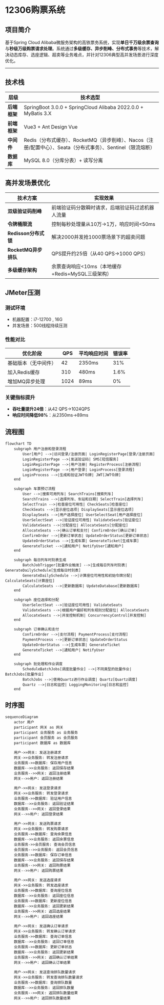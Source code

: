 # 12306购票系统

## 项目简介

基于Spring Cloud Alibaba微服务架构的高铁票务系统，实现**单日千万级余票查询**与**秒级万级购票请求处理**。系统通过**多级缓存、异步削峰、分布式事务**等技术，解决动态库存、选座逻辑、超卖等业务难点，并针对12306典型高并发场景进行深度优化。

------

## 技术栈

| 层级         | 技术选型                                                     |
| ------------ | ------------------------------------------------------------ |
| **后端框架** | SpringBoot 3.0.0 + SpringCloud Alibaba 2022.0.0 + MyBatis 3.X |
| **前端框架** | Vue3 + Ant Design Vue                                        |
| **中间件**   | Redis（分布式缓存）、RocketMQ（异步削峰）、Nacos（注册/配置中心）、Seata（分布式事务）、Sentinel（限流熔断） |
| **数据库**   | MySQL 8.0（分库分表）+ 读写分离                              |

## 高并发场景优化

| 技术方案             | 实现效果                                          |
| -------------------- | ------------------------------------------------- |
| **双级验证码削峰**   | 前端验证码分散瞬时请求，后端验证码过滤机器人流量  |
| **令牌桶限流**       | 控制每秒处理量从10万→1万，响应时间<50ms           |
| **Redisson分布式锁** | 解决2000并发抢1000票场景下的超卖问题              |
| **RocketMQ异步排队** | QPS提升约25倍（从40 QPS→1000 QPS）                |
| **多级缓存架构**     | 余票查询响应<10ms（本地缓存+Redis+MySQL三级架构） |

## JMeter压测

### 测试环境

- 机器配置：i7-12700 , 16G
- 并发场景：500线程持续压测

### 性能对比

| 优化阶段             | QPS  | 平均响应时间 | 错误率 |
| -------------------- | ---- | ------------ | ------ |
| 基础版本（无中间件） | 42   | 2350ms       | 31%    |
| 加入Redis缓存        | 310  | 480ms        | 1.6%   |
| 增加MQ异步处理       | 1024 | 89ms         | 0%     |

### 关键指标提升

- **吞吐量提升24倍**：从42 QPS→1024QPS
- **响应时间降低98%**：从2350ms→89ms

## 流程图

```mermaid
flowchart TD
    subgraph 用户注册和登录流程
        User[用户] -->|访问登录/注册页面| LoginRegisterPage[登录/注册页面]
        LoginRegisterPage -->|发送验证码| SMS[短信服务]
        LoginRegisterPage -->|用户注册| RegisterProcess[注册流程]
        LoginRegisterPage -->|用户登录| LoginProcess[登录流程]
        LoginProcess -->|生成和验证JWT令牌| JWT[JWT令牌]
    end

    subgraph 车票预订流程
        User -->|搜索可用列车| SearchTrains[搜索列车]
        SearchTrains -->|选择列车、车站和日期| SelectTrain[选择列车]
        SelectTrain -->|检查座位可用性| CheckSeats[检查座位]
        CheckSeats -->|显示座位选项| DisplaySeats[显示座位选项]
        DisplaySeats -->|用户选择座位| UserSelectSeat[用户选择座位]
        UserSelectSeat -->|验证座位可用性| ValidateSeats[验证座位]
        ValidateSeats -->|分配座位| AllocateSeats[分配座位]
        AllocateSeats -->|确认订单和支付| ConfirmOrder[确认订单]
        ConfirmOrder -->|更新订单状态| UpdateOrderStatus[更新订单状态]
        UpdateOrderStatus -->|生成车票| GenerateTicket[生成车票]
        GenerateTicket -->|通知用户| NotifyUser[通知用户]
    end

    subgraph 每日列车时刻表生成
        BatchJobTrigger[批量作业触发] -->|生成每日列车时刻表| GenerateDailySchedule[生成每日时刻表]
        GenerateDailySchedule -->|计算座位可用性和初始令牌分配| CalculateSeats[计算座位]
        CalculateSeats -->|更新数据库| UpdateDatabase[更新数据库]
    end

    subgraph 座位选择和分配
        UserSelectSeat -->|验证座位可用性| ValidateSeats
        ValidateSeats -->|根据用户偏好和列车规则分配座位| AllocateSeats
        AllocateSeats -->|并发控制机制| ConcurrencyControl[并发控制]
    end

    subgraph 订单确认和支付
        ConfirmOrder -->|支付流程| PaymentProcess[支付流程]
        PaymentProcess -->|更新订单状态| UpdateOrderStatus
        UpdateOrderStatus -->|生成车票| GenerateTicket
        GenerateTicket -->|通知用户| NotifyUser
    end

    subgraph 批处理和作业调度
        ScheduleBatchJobs[调度批量作业] -->|不同类型的批量作业| BatchJobs[批量作业]
        BatchJobs -->|使用Quartz进行作业调度| Quartz[Quartz调度]
        Quartz -->|日志和监控| LoggingMonitoring[日志和监控]
    end
```

## 时序图

```mermaid
sequenceDiagram
    actor 用户
    participant 网关 as 网关
    participant 业务服务 as 业务服务
    participant 会员服务 as 会员服务
    participant 数据库 as 数据库

    用户->>网关: 发送注册请求
    网关->>业务服务: 转发注册请求
    业务服务->>数据库: 保存用户信息
    数据库-->>业务服务: 返回保存结果
    业务服务-->>网关: 返回注册结果
    网关-->>用户: 返回注册结果

    用户->>网关: 发送登录请求
    网关->>业务服务: 转发登录请求
    业务服务->>数据库: 验证用户信息
    数据库-->>业务服务: 返回验证结果
    业务服务-->>网关: 返回登录结果
    网关-->>用户: 返回登录结果

    用户->>网关: 发送购票请求
    网关->>业务服务: 转发购票请求
    业务服务->>数据库: 查询余票信息
    数据库-->>业务服务: 返回余票信息
    业务服务->>会员服务: 查询会员信息
    会员服务-->>业务服务: 返回会员信息
    业务服务->>数据库: 保存订单信息
    数据库-->>业务服务: 返回保存结果
    业务服务-->>网关: 返回购票结果
    网关-->>用户: 返回购票结果

    用户->>网关: 发送选座请求
    网关->>业务服务: 转发选座请求
    业务服务->>数据库: 查询座位信息
    数据库-->>业务服务: 返回座位信息
    业务服务->>数据库: 更新座位信息
    数据库-->>业务服务: 返回更新结果
    业务服务-->>网关: 返回选座结果
    网关-->>用户: 返回选座结果

    用户->>网关: 发送确认订单请求
    网关->>业务服务: 转发确认订单请求
    业务服务->>数据库: 查询订单信息
    数据库-->>业务服务: 返回订单信息
    业务服务->>数据库: 更新订单状态
    数据库-->>业务服务: 返回更新结果
    业务服务-->>网关: 返回确认订单结果
    网关-->>用户: 返回确认订单结果

    用户->>网关: 发送查询排队数量请求
    网关->>业务服务: 转发查询排队数量请求
    业务服务->>数据库: 查询排队数量
    数据库-->>业务服务: 返回排队数量
    业务服务-->>网关: 返回排队数量结果
    网关-->>用户: 返回排队数量结果
```

